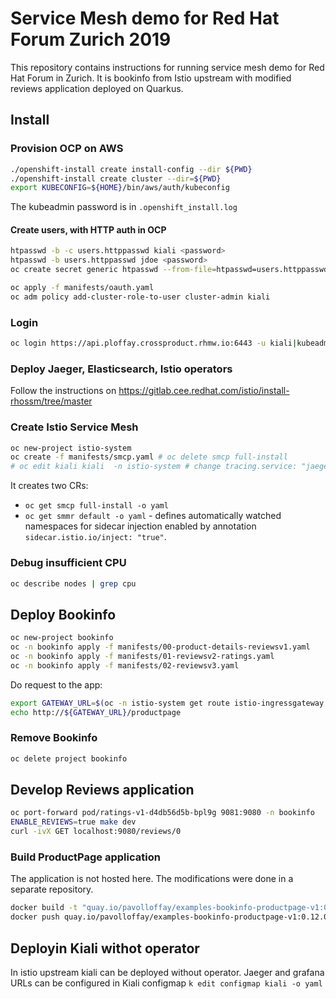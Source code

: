 # Service Mesh demo for Red Hat Forum Zurich 2019 

This repository contains instructions for running service mesh demo for Red Hat Forum in Zurich.
It is bookinfo from Istio upstream with modified reviews application deployed on Quarkus.

## Install

### Provision OCP on AWS
```bash
./openshift-install create install-config --dir ${PWD}
./openshift-install create cluster --dir=${PWD}
export KUBECONFIG=${HOME}/bin/aws/auth/kubeconfig
```

The kubeadmin password is in `.openshift_install.log`

#### Create users, with HTTP auth in OCP
```bash
htpasswd -b -c users.httppasswd kiali <password>
htpasswd -b users.httppasswd jdoe <password>
oc create secret generic htpasswd --from-file=htpasswd=users.httppasswd -n openshift-config --dry-run=true -o yaml

oc apply -f manifests/oauth.yaml
oc adm policy add-cluster-role-to-user cluster-admin kiali
```

### Login
```bash
oc login https://api.ploffay.crossproduct.rhmw.io:6443 -u kiali|kubeadmin -p 
```

### Deploy Jaeger, Elasticsearch, Istio operators
Follow the instructions on https://gitlab.cee.redhat.com/istio/install-rhossm/tree/master

### Create Istio Service Mesh
```bash
oc new-project istio-system
oc create -f manifests/smcp.yaml # oc delete smcp full-install
# oc edit kiali kiali  -n istio-system # change tracing.service: "jaeger-query"
```

It creates two CRs:
* `oc get smcp full-install -o yaml`
* `oc get smmr default -o yaml` - defines automatically watched namespaces for sidecar injection enabled by annotation `sidecar.istio.io/inject: "true"`. 


### Debug insufficient CPU
``` bash
oc describe nodes | grep cpu
```

## Deploy Bookinfo
```bash
oc new-project bookinfo
oc -n bookinfo apply -f manifests/00-product-details-reviewsv1.yaml
oc -n bookinfo apply -f manifests/01-reviewsv2-ratings.yaml
oc -n bookinfo apply -f manifests/02-reviewsv3.yaml
```

Do request to the app:
```bash
export GATEWAY_URL=$(oc -n istio-system get route istio-ingressgateway -o jsonpath='{.spec.host}')
echo http://${GATEWAY_URL}/productpage
```

### Remove Bookinfo
```bash
oc delete project bookinfo
```

## Develop Reviews application
```bash
oc port-forward pod/ratings-v1-d4db56d5b-bpl9g 9081:9080 -n bookinfo
ENABLE_REVIEWS=true make dev
curl -ivX GET localhost:9080/reviews/0
```

### Build ProductPage application
The application is not hosted here. The modifications were done in a separate repository.

```bash
docker build -t "quay.io/pavolloffay/examples-bookinfo-productpage-v1:0.12.0" .
docker push quay.io/pavolloffay/examples-bookinfo-productpage-v1:0.12.0
``` 

## Deployin Kiali withot operator
In istio upstream kiali can be deployed without operator. Jaeger and grafana URLs can be configured in Kiali configmap `k edit configmap kiali -o yaml`
